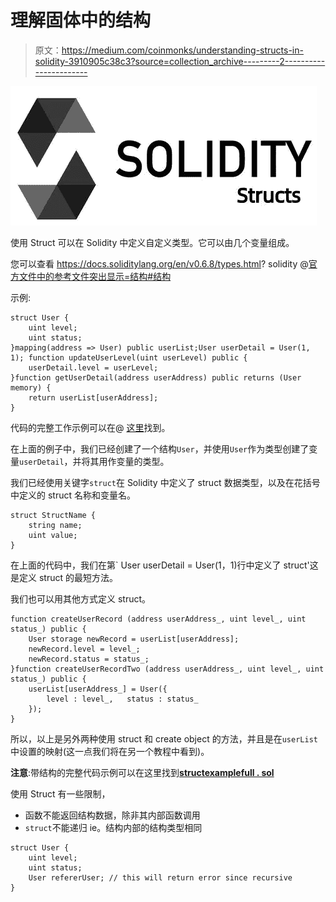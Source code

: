 # 理解固体中的结构

> 原文：<https://medium.com/coinmonks/understanding-structs-in-solidity-3910905c38c3?source=collection_archive---------2----------------------->

![](img/08f993900cba2973f871271d1ba62381.png)

使用 Struct 可以在 Solidity 中定义自定义类型。它可以由几个变量组成。

您可以查看 https://docs.soliditylang.org/en/v0.6.8/types.html? solidity @[官方文件中的参考文件突出显示=结构#结构](https://docs.soliditylang.org/en/v0.6.8/types.html?highlight=struct#structs)

示例:

```
struct User {
    uint level;
    uint status;
}mapping(address => User) public userList;User userDetail = User(1, 1); function updateUserLevel(uint userLevel) public { 
    userDetail.level = userLevel;
}function getUserDetail(address userAddress) public returns (User memory) {
    return userList[userAddress];
}
```

代码的完整工作示例可以在@ [这里](https://gist.github.com/sagarduwal/71ab106116372057ffcc87d6efaf8f94)找到。

在上面的例子中，我们已经创建了一个结构`User`，并使用`User`作为类型创建了变量`userDetail`，并将其用作变量的类型。

我们已经使用关键字`struct`在 Solidity 中定义了 struct 数据类型，以及在花括号中定义的 struct 名称和变量名。

```
struct StructName {
    string name;
    uint value;
}
```

在上面的代码中，我们在第` User userDetail = User(1，1)行中定义了 struct'这是定义 struct 的最短方法。

我们也可以用其他方式定义 struct。

```
function createUserRecord (address userAddress_, uint level_, uint status_) public {
    User storage newRecord = userList[userAddress];
    newRecord.level = level_;
    newRecord.status = status_;
}function createUserRecordTwo (address userAddress_, uint level_, uint status_) public {
    userList[userAddress_] = User({
        level : level_,   status : status_
    });
}
```

所以，以上是另外两种使用 struct 和 create object 的方法，并且是在`userList`中设置的映射(这一点我们将在另一个教程中看到)。

**注意**:带结构的完整代码示例可以在这里找到[**structexamplefull . sol**](https://gist.github.com/sagarduwal/65795273b0b2cc514169d2f2b39605cd#file-structexamplefull-sol)

使用 Struct 有一些限制，

*   函数不能返回结构数据，除非其内部函数调用
*   `struct`不能递归 ie。结构内部的结构类型相同

```
struct User {
    uint level;
    uint status;
    User refererUser; // this will return error since recursive
}
```